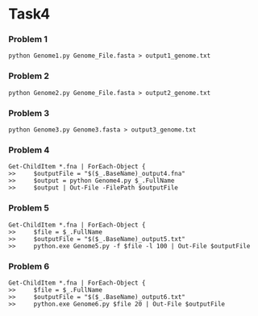 # Task4

### Problem 1

```shell
python Genome1.py Genome_File.fasta > output1_genome.txt
```

### Problem 2

```shell
python Genome2.py Genome_File.fasta > output2_genome.txt
```

### Problem 3

```shell
python Genome3.py Genome3.fasta > output3_genome.txt
```

### Problem 4 

```shell
Get-ChildItem *.fna | ForEach-Object {
>>     $outputFile = "$($_.BaseName)_output4.fna"
>>     $output = python Genome4.py $_.FullName
>>     $output | Out-File -FilePath $outputFile
```

### Problem 5

```shell
Get-ChildItem *.fna | ForEach-Object {
>>     $file = $_.FullName
>>     $outputFile = "$($_.BaseName)_output5.txt"
>>     python.exe Genome5.py -f $file -l 100 | Out-File $outputFile
```

### Problem 6
```shell
Get-ChildItem *.fna | ForEach-Object {
>>     $file = $_.FullName
>>     $outputFile = "$($_.BaseName)_output6.txt"
>>     python.exe Genome6.py $file 20 | Out-File $outputFile
```
